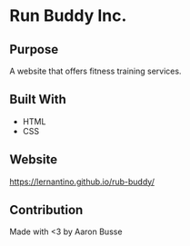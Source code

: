 # Run Buddy Inc.

## Purpose
A website that offers fitness training services.

## Built With
* HTML
* CSS

## Website
https://lernantino.github.io/rub-buddy/

## Contribution
Made with <3 by Aaron Busse
